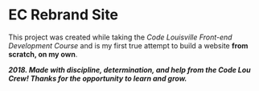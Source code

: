 # EC Rebrand Site

This project was created while taking the *Code Louisville Front-end Development Course* and is my first true attempt to build a website **from scratch, on my own**.

**_2018. Made with discipline, determination, and help from the Code Lou Crew! Thanks for the opportunity to learn and grow._**

